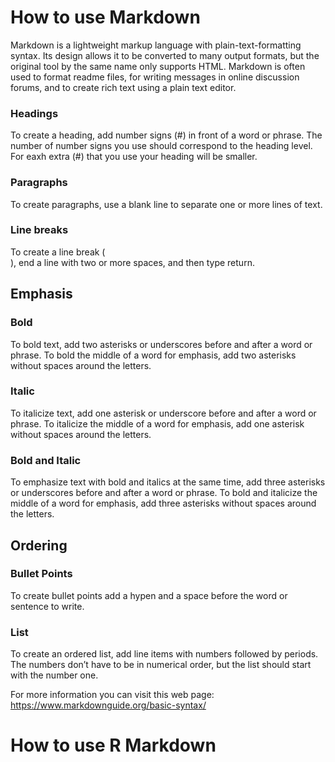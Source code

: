 # How to use Markdown

Markdown is a lightweight markup language with plain-text-formatting syntax. Its design allows it to be converted to many output formats, but the original tool by the same name only supports HTML. Markdown is often used to format readme files, for writing messages in online discussion forums, and to create rich text using a plain text editor.<br/>

### Headings
To create a heading, add number signs (#) in front of a word or phrase. The number of number signs you use should correspond to the heading level. For eaxh extra (#) that you use your heading will be smaller.<br/>

### Paragraphs
To create paragraphs, use a blank line to separate one or more lines of text.<br/>

### Line breaks
To create a line break (<br>), end a line with two or more spaces, and then type return.<br/>

## Emphasis
### Bold
To bold text, add two asterisks or underscores before and after a word or phrase. To bold the middle of a word for emphasis, add two asterisks without spaces around the letters. 

### Italic
To italicize text, add one asterisk or underscore before and after a word or phrase. To italicize the middle of a word for emphasis, add one asterisk without spaces around the letters.

### Bold and Italic
To emphasize text with bold and italics at the same time, add three asterisks or underscores before and after a word or phrase. To bold and italicize the middle of a word for emphasis, add three asterisks without spaces around the letters.

## Ordering
### Bullet Points
To create bullet points add a hypen and a space before the word or sentence to write.

### List
To create an ordered list, add line items with numbers followed by periods. The numbers don’t have to be in numerical order, but the list should start with the number one.

For more information you can visit this web page: https://www.markdownguide.org/basic-syntax/

# How to use R Markdown

